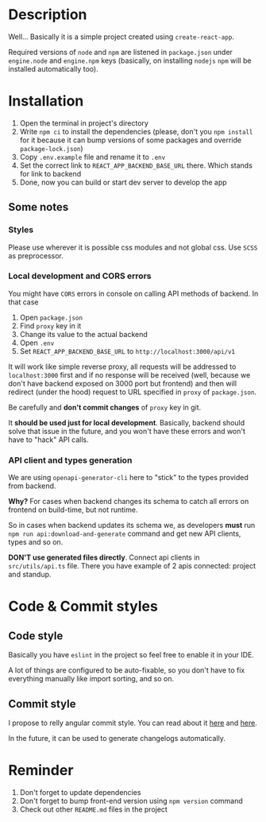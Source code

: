 # Description

Well... Basically it is a simple project created using `create-react-app`.

Required versions of `node` and `npm` are listened in `package.json` under `engine.node`
and `engine.npm` keys (basically, on installing `nodejs` `npm` will be installed automatically too).

# Installation

1. Open the terminal in project's directory
2. Write `npm ci` to install the dependencies (please, don't you `npm install` for it because it can bump versions of some packages and override `package-lock.json`)
3. Copy `.env.example` file and rename it to `.env`
4. Set the correct link to `REACT_APP_BACKEND_BASE_URL` there. Which stands for link to backend
5. Done, now you can build or start dev server to develop the app

## Some notes

### Styles

Please use wherever it is possible css modules and not global css. Use `SCSS` as preprocessor.

### Local development and CORS errors

You might have `CORS` errors in console on calling API methods of backend. In that case

1. Open `package.json`
2. Find `proxy` key in it
3. Change its value to the actual backend
4. Open `.env`
5. Set `REACT_APP_BACKEND_BASE_URL` to `http://localhost:3000/api/v1`

It will work like simple reverse proxy, all requests will be addressed to `localhost:3000`
first and if no response will be received (well, because we don't have backend
exposed on 3000 port but frontend) and then will redirect (under the hood) request
to URL specified in `proxy` of `package.json`.

Be carefully and **don't commit changes** of `proxy` key in git.

It **should be used just for local development**. Basically, backend should solve that
issue in the future, and you won't have these errors and won't have to "hack" API calls.

### API client and types generation

We are using `openapi-generator-cli` here to "stick" to the types provided from backend.

**Why?** For cases when backend changes its schema to catch all errors on frontend
on build-time, but not runtime.

So in cases when backend updates its schema we, as developers **must** run
`npm run api:download-and-generate` command and get new API clients, types and so on.

**DON'T use generated files directly**. Connect api clients in `src/utils/api.ts` file.
There you have example of 2 apis connected: project and standup.

# Code & Commit styles

## Code style

Basically you have `eslint` in the project so feel free to enable it in your IDE.

A lot of things are configured to be auto-fixable, so you don't have to fix everything
manually like import sorting, and so on.

## Commit style

I propose to relly angular commit style. You can read about it [here](https://gist.github.com/brianclements/841ea7bffdb01346392c)
and [here](https://nitayneeman.com/posts/understanding-semantic-commit-messages-using-git-and-angular/).

In the future, it can be used to generate changelogs automatically.

# Reminder

1. Don't forget to update dependencies
2. Don't forget to bump front-end version using `npm version` command
3. Check out other `README.md` files in the project
